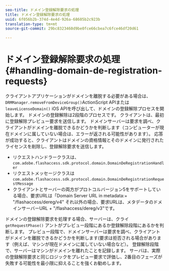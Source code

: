 ```yaml
---
seo-title: ドメイン登録解除要求の処理
title: ドメイン登録解除要求の処理
uuid: 6f056b2b-374d-4e4d-926a-68605b2c923b
translation-type: tm+mt
source-git-commit: 29bc8323460d9be0fce66cbea7c6fce46df20d61

---
```



# ドメイン登録解除要求の処理{#handling-domain-de-registration-requests}

クライアントアプリケーションがドメインを離脱する必要がある場合は、 `DRMManager.removeFromDeviceGroup()`ActionScript APIまたは `leaveLicenseDomain()` iOS APIを呼び出して、ドメインの登録解除プロセスを開始します。 ドメインの登録解除は2段階のプロセスです。 クライアントは、最初に登録解除プレビュー要求を送信します。 ドメインサーバーは要求を調べ、クライアントがドメインを離脱できるかどうかを判断します（コンピューターが現在ドメインに属していない場合は、エラーが返される可能性があります）。 応答が成功すると、クライアントはドメインの資格情報とそのドメインに発行されたライセンスを削除し、登録解除要求を送信します。

* リクエストハンドラークラスは、 `com.adobe.flashaccess.sdk.protocol.domain.DomainDeRegistrationHandler`
* リクエストメッセージクラスは `com.adobe.flashaccess.sdk.protocol.domain.DomainDeRegistrationRequestMessage`
* クライアントとサーバーの両方がプロトコルバージョン5をサポートしている場合、要求URLは「Domain Server URL in metadata:+ &quot;/flashaccess/dereg/v4&quot; それ以外の場合、要求URLは、メタデータのドメインサーバーURL + &quot;/flashaccess/dereg/v3&quot;です。

ドメインの登録解除要求を処理する場合、サーバーは、クライ `getRequestPhase()` アントがプレビュー段階にあるか登録解除段階にあるかを判断します。 プレビュー段階で、ドメインサーバーは要求を調べ、クライアントがドメインを離脱できるかどうかを判断します(要求は拒否される場合があります（例えば、マシンが現在ドメインに属していない場合など）。 登録解除段階で、サーバーはマシンがドメインを離れたことを記録します。 サーバは、実際の登録解除要求と同じロジックをプレビュー要求で評価し、2番目のフェーズが失敗する可能性を最小限に抑えることを強くお勧めします。
